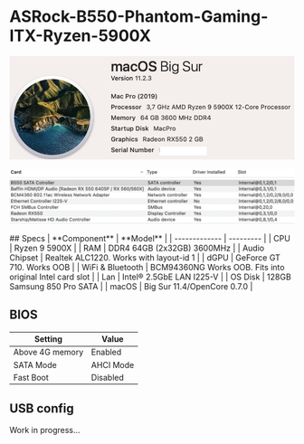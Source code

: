 # ASRock-B550-Phantom-Gaming-ITX-Ryzen-5900X
 <p align="center">
  <img src="Docs/AboutMac.png" align=center">
 </p>
 <p align="center">
  <img src="Docs/PCI.png" align=center">
 </p>
 ## Specs
 | **Component** | **Model** |
| ------------- | --------- |
| CPU | Ryzen 9 5900X |
| RAM | DDR4 64GB (2x32GB) 3600MHz |
| Audio Chipset | Realtek ALC1220. Works with layout-id 1 |
| dGPU | GeForce GT 710. Works OOB |
| WiFi & Bluetooth | BCM94360NG Works OOB. Fits into original Intel card slot |
| Lan |  Intel® 2.5GbE LAN I225-V |
| OS Disk | 128GB Samsung 850 Pro SATA |
| macOS | Big Sur 11.4/OpenCore 0.7.0 |

## BIOS
| **Setting** | **Value** |
| ------------- | --------- |
| Above 4G memory | Enabled |
| SATA Mode | AHCI Mode |
| Fast Boot | Disabled |

## USB config
Work in progress...